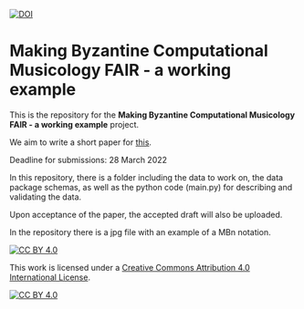 [![DOI](https://zenodo.org/badge/DOI/10.5281/zenodo.6386552.svg)](https://doi.org/10.5281/zenodo.6386552)

# Making Byzantine Computational Musicology FAIR - a working example

This is the repository for the **Making Byzantine Computational Musicology FAIR - a working example** project. 

We aim to write a short paper for [this](https://dlfm.web.ox.ac.uk/). 

Deadline for submissions: 28 March 2022

In this repository, there is a folder including the data to work on,  the data package schemas, as well as the python code (main.py) for describing and validating the data. 

Upon acceptance of the paper, the accepted draft will also be uploaded. 

In the repository there is a jpg file with an example of a MBn notation. 

[![CC BY 4.0][cc-by-shield]][cc-by]

This work is licensed under a
[Creative Commons Attribution 4.0 International License][cc-by].

[![CC BY 4.0][cc-by-image]][cc-by]

[cc-by]: http://creativecommons.org/licenses/by/4.0/
[cc-by-image]: https://i.creativecommons.org/l/by/4.0/88x31.png
[cc-by-shield]: https://img.shields.io/badge/License-CC%20BY%204.0-lightgrey.svg
